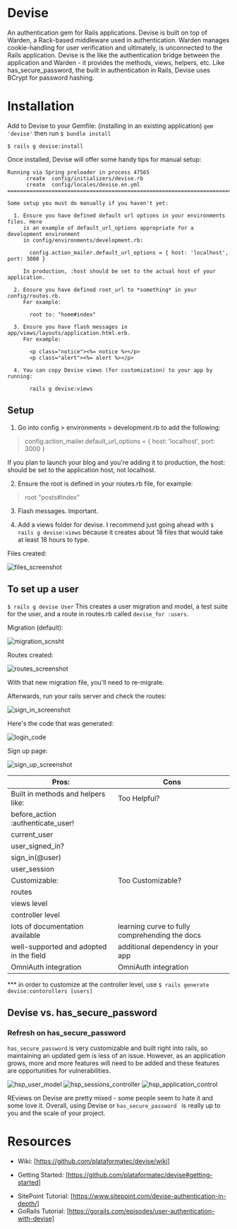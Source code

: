# Devise

An authentication gem for Rails applications. Devise is built on top of Warden, a Rack-based middleware used in authentication. Warden manages cookie-handling for user verification and ultimately, is unconnected to the Rails application. Devise is the like the authentication bridge between the application and Warden - it provides the methods, views, helpers, etc. Like has_secure_password, the built in authentication in Rails, Devise uses BCrypt for password hashing.


# Installation
Add to Devise to your Gemfile: (installing in an existing application)
```gem 'devise'```
then run
```$ bundle install```

```$ rails g devise:install```

Once installed, Devise will offer some handy tips for manual setup:
```
Running via Spring preloader in process 47565
      create  config/initializers/devise.rb
      create  config/locales/devise.en.yml
===============================================================================

Some setup you must do manually if you haven't yet:

  1. Ensure you have defined default url options in your environments files. Here
     is an example of default_url_options appropriate for a development environment
     in config/environments/development.rb:

       config.action_mailer.default_url_options = { host: 'localhost', port: 3000 }

     In production, :host should be set to the actual host of your application.

  2. Ensure you have defined root_url to *something* in your config/routes.rb.
     For example:

       root to: "home#index"

  3. Ensure you have flash messages in app/views/layouts/application.html.erb.
     For example:

       <p class="notice"><%= notice %></p>
       <p class="alert"><%= alert %></p>

  4. You can copy Devise views (for customization) to your app by running:

       rails g devise:views
```

## Setup

1. Go into config > environments > development.rb to add the following:

> config.action_mailer.default_url_options = { host: 'localhost', port: 3000 }

If you plan to launch your blog and you're adding it to production, the host:
should be set to the application host, not localhost.

2. Ensure the root is defined in your routes.rb file, for example:

> root "posts#index"

3. Flash messages. Important.

4. Add a views folder for devise. I recommend just going ahead with
```$ rails g devise:views```
because it creates about 18 files that would take at least 18 hours to type.

Files created:

![files_screenshot](./screenshots/devise_views.png?raw=true "Views")



## To set up a user
```$ rails g devise User```
This creates a user migration and model, a test suite for the user, and a route in
routes.rb called `devise_for :users`.

Migration (default):

![migration_scnsht](./screenshots/devise_user_migration.png)

Routes created:

![routes_screenshot](./screenshots/devise_routes.png?raw=true "Routes")

With that new migration file, you'll need to re-migrate.

Afterwards, run your rails server and check the routes:

![sign_in_screenshot](./screenshots/devise-sign-in.png?raw=true "Views sign in")

Here's the code that was generated:

![login_code](./screenshots/devise_login_code.png?raw=true)

Sign up page:

![sign_up_screenshot](./screenshots/devise-sign-up.png?raw=true "views sign up")


| Pros: | Cons |
| ----- | ----- |
| Built in methods and helpers like:| Too Helpful?
 before_action :authenticate_user!|
 current_user|
 user_signed_in?|
 sign_in(@user)|
 user_session |
 | Customizable:  | Too Customizable? |
| routes|
 views level |
 controller level |
| lots of documentation available | learning curve to fully comprehending the docs |
| well-supported and adopted in the field | additional dependency in your app |
| OmniAuth integration | OmniAuth integration |

*** in order to customize at the controller level, use
``` $ rails generate devise:contorollers [users] ```

## Devise vs. has_secure_password
### Refresh on has_secure_password
```has_secure_password``` is very customizable and built right into rails, so maintaining an updated gem is less of an issue. However, as an application grows, more and more features will need to be added and these features are opportunities for vulnerabilities.

![hsp_user_model](./screenshots/HSP_user_model?raw=true)
![hsp_sessions_controller](./screenshots/HSP_sessions_controller?raw=true)
![hsp_application_control](./screenshots/HSP_application_control?raw=true)

REviews on Devise are pretty mixed - some people seem to hate it and some love it. Overall, using Devise or `has_secure_password ` is really up to you and the scale of your project.

# Resources
* Wiki: [https://github.com/plataformatec/devise/wiki]
- Getting Started: [https://github.com/plataformatec/devise#getting-started]
* SitePoint Tutorial: [https://www.sitepoint.com/devise-authentication-in-depth/]
* GoRails Tutorial: [https://gorails.com/episodes/user-authentication-with-devise]

